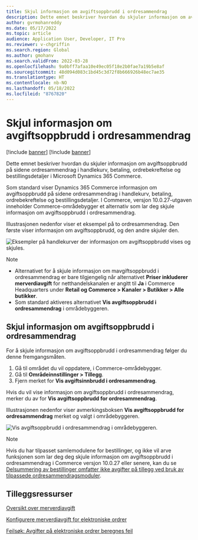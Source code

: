 ```yaml
---
title: Skjul informasjon om avgiftsoppbrudd i ordresammendrag
description: Dette emnet beskriver hvordan du skjuler informasjon om avgiftsoppbrudd på sidene ordresammendrag i handlekurv, betaling, ordrebekreftelse og bestillingsdetaljer i Microsoft Dynamics 365 Commerce.
author: gvrmohanreddy
ms.date: 05/17/2022
ms.topic: article
audience: Application User, Developer, IT Pro
ms.reviewer: v-chgriffin
ms.search.region: Global
ms.author: gmohanv
ms.search.validFrom: 2022-03-28
ms.openlocfilehash: 9a0bff7afaa10e49ec05f18e2b0fae7a19b5e8af
ms.sourcegitcommit: 48d094d083c1bd45c3d72f8b666926b48ec7ae35
ms.translationtype: HT
ms.contentlocale: nb-NO
ms.lasthandoff: 05/18/2022
ms.locfileid: "8767820"
---
```

# <a name="hide-tax-breakup-information-in-order-summaries"></a>Skjul informasjon om avgiftsoppbrudd i ordresammendrag

[!include [banner](includes/banner.md)]
[!include [banner](includes/preview-banner.md)]

Dette emnet beskriver hvordan du skjuler informasjon om avgiftsoppbrudd på sidene ordresammendrag i handlekurv, betaling, ordrebekreftelse og bestillingsdetaljer i Microsoft Dynamics 365 Commerce.

Som standard viser Dynamics 365 Commerce informasjon om avgiftsoppbrudd på sidene ordresammendrag i handlekurv, betaling, ordrebekreftelse og bestillingsdetaljer. I Commerce, versjon 10.0.27-utgaven inneholder Commerce-områdebygger et alternativ som lar deg skjule informasjon om avgiftsoppbrudd i ordresammendrag.

Illustrasjonen nedenfor viser et eksempel på to ordresammendrag. Den første viser informasjon om avgiftsoppbrudd, og den andre skjuler den.

![Eksempler på handlekurver der informasjon om avgiftsoppbrudd vises og skjules.](media/prices-include-sales-tax-e-Commerce.png)

> [!NOTE]
> - Alternativet for å skjule informasjon om mavgiftsoppbrudd i ordresammendrag er bare tilgjengelig når alternativet **Priser inkluderer merverdiavgift** for netthandelskanalen er angitt til **Ja** i Commerce Headquarters under **Retail og Commerce \> Kanaler \> Butikker \> Alle butikker**. 
> - Som standard aktiveres alternativet **Vis avgiftsoppbrudd i ordresammendrag** i områdebyggeren.

## <a name="hide-tax-breakup-information-in-order-summaries"></a>Skjul informasjon om avgiftsoppbrudd i ordresammendrag

For å skjule informasjon om avgiftsoppbrudd i ordresammendrag følger du denne fremgangsmåten.

1. Gå til området du vil oppdatere, i Commerce-områdebygger.
1. Gå til **Områdeinnstillinger \> Tillegg**.
1. Fjern merket for **Vis avgiftsinnbrudd i ordresammendrag**.

Hvis du vil vise informasjon om avgiftsoppbrudd i ordresammendrag, merker du av for **Vis avgiftsoppbrudd for ordresammendrag**.  

Illustrasjonen nedenfor viser avmerkingsboksen **Vis avgiftsoppbrudd for ordresammendrag** merket og valgt i områdebyggeren.

![Vis avgiftsoppbrudd i ordresammendrag i områdebyggeren.](media/prices-include-sales-tax-e-Commerce-site-settings.png)

> [!NOTE]
> Hvis du har tilpasset samlemodulene for bestillinger, og ikke vil arve funksjonen som lar deg deg skjule informasjon om avgiftsoppbrudd i ordresammendrag i Commerce versjon 10.0.27 eller senere, kan du se [Delsummering av bestillinger omfatter ikke avgifter på tillegg ved bruk av tilpassede ordresammendragsmoduler](troubleshoot/summary-taxes-custom-modules-10.0.27.md#resolution).

## <a name="additional-resources"></a>Tilleggsressurser

[Oversikt over merverdiavgift](/finance/general-ledger/indirect-taxes-overview)

[Konfigurere merverdiavgift for elektroniske ordrer](sales-tax-config.md)

[Feilsøk: Avgifter på elektroniske ordrer beregnes feil](troubleshoot/tax-miscalculated-online-order.md)
